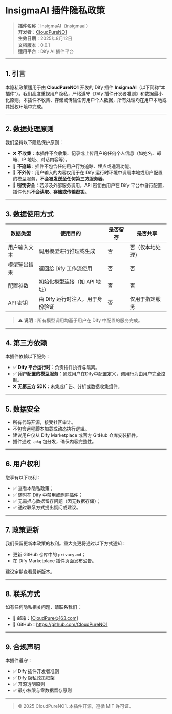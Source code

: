 # InsigmaAI 插件隐私政策

> **插件名称**：InsigmaAI（insigmaai）  
> **开发者**：[CloudPureNO1](https://github.com/CloudPureNO1)  
> **生效日期**：2025年8月12日  
> **文档版本**：0.0.1  
> **适用平台**：Dify AI 插件平台

---

## 1. 引言

本隐私政策适用于由 **CloudPureNO1** 开发的 Dify 插件 **InsigmaAI**（以下简称“本插件”）。我们高度重视用户隐私，严格遵守《Dify 插件开发者准则》和数据最小化原则。本插件不收集、存储或传输任何用户个人数据，所有处理均在用户本地或其授权环境中完成。

---

## 2. 数据处理原则

我们坚持以下隐私保护原则：

- ❌ **不收集**：本插件不会收集、记录或上传用户的任何个人信息（如姓名、邮箱、IP 地址、对话内容等）。
- 🚫 **不追踪**：插件不包含任何用户行为追踪、埋点或遥测功能。
- 🔐 **不外传**：用户输入的内容仅用于在 Dify 运行时环境中调用本地或用户配置的模型服务，**不会被发送至任何第三方服务器**。
- 🔑 **密钥安全**：若涉及外部服务调用，API 密钥由用户在 Dify 平台中自行配置，插件代码**不会读取、存储或传输密钥**。

---

## 3. 数据使用方式

| 数据类型       | 使用目的                         | 是否留存 | 是否共享         |
|----------------|----------------------------------|----------|------------------|
| 用户输入文本   | 调用模型进行推理或生成           | 否       | 否（仅本地处理） |
| 模型输出结果   | 返回给 Dify 工作流使用           | 否       | 否               |
| 配置参数       | 初始化模型连接（如 API 地址）    | 否       | 否               |
| API 密钥       | 由 Dify 运行时注入，用于身份验证 | 否       | 仅用于指定服务   |

> ⚠️ **说明**：所有模型调用均基于用户在 Dify 中配置的服务完成。

---

## 4. 第三方依赖

本插件依赖以下服务：

- ✅ **Dify 平台运行时**：负责插件执行与隔离。
- ✅ **用户配置的模型服务**：通过用户在Dify中配置定义，调用行为由用户完全控制。
- ❌ **无第三方 SDK**：未集成广告、分析或数据收集组件。

---

## 5. 数据安全

- 所有代码开源，接受社区审计。
- 不包含远程脚本加载或动态执行逻辑。
- 建议用户仅从 Dify Marketplace 或官方 GitHub 仓库安装插件。
- 插件通过 `.pkg` 包分发，确保内容完整性。

---

## 6. 用户权利

您享有以下权利：

- ✅ 查看本隐私政策；
- ✅ 随时在 Dify 中禁用或删除插件；
- ✅ 无需担心数据留存问题（因无数据存储）；
- ✅ 通过联系方式提出疑问或建议。

---

## 7. 政策更新

我们保留更新本政策的权利。重大变更将通过以下方式通知：
- 更新 GitHub 仓库中的 `privacy.md`；
- 在 Dify Marketplace 插件页面发布公告。

建议定期查看最新版本。

---

## 8. 联系方式

如有任何隐私相关问题，请联系我们：

- 📧 邮箱：[CloudPure@163.com]
- 💬 GitHub：https://github.com/CloudPureNO1

---

## 9. 合规声明

本插件遵守：
- ✅ Dify 插件开发者准则
- ✅ Dify 隐私政策框架
- ✅ 开源透明原则
- ✅ 最小权限与零数据留存原则
---

> © 2025 CloudPureNO1. 本插件开源，遵循 MIT 许可证。